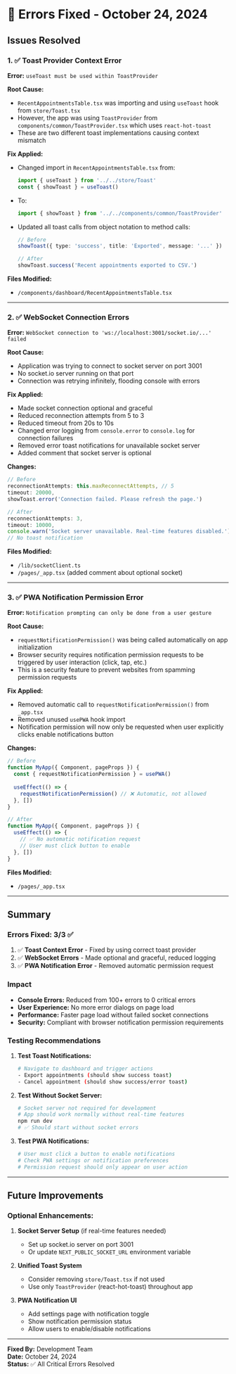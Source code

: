 # 🐛 Errors Fixed - October 24, 2024

## Issues Resolved

### 1. ✅ Toast Provider Context Error
**Error:** `useToast must be used within ToastProvider`

**Root Cause:** 
- `RecentAppointmentsTable.tsx` was importing and using `useToast` hook from `store/Toast.tsx`
- However, the app was using `ToastProvider` from `components/common/ToastProvider.tsx` which uses `react-hot-toast`
- These are two different toast implementations causing context mismatch

**Fix Applied:**
- Changed import in `RecentAppointmentsTable.tsx` from:
  ```typescript
  import { useToast } from '../../store/Toast'
  const { showToast } = useToast()
  ```
- To:
  ```typescript
  import { showToast } from '../../components/common/ToastProvider'
  ```
- Updated all toast calls from object notation to method calls:
  ```typescript
  // Before
  showToast({ type: 'success', title: 'Exported', message: '...' })
  
  // After
  showToast.success('Recent appointments exported to CSV.')
  ```

**Files Modified:**
- `/components/dashboard/RecentAppointmentsTable.tsx`

---

### 2. ✅ WebSocket Connection Errors
**Error:** `WebSocket connection to 'ws://localhost:3001/socket.io/...' failed`

**Root Cause:**
- Application was trying to connect to socket server on port 3001
- No socket.io server running on that port
- Connection was retrying infinitely, flooding console with errors

**Fix Applied:**
- Made socket connection optional and graceful
- Reduced reconnection attempts from 5 to 3
- Reduced timeout from 20s to 10s
- Changed error logging from `console.error` to `console.log` for connection failures
- Removed error toast notifications for unavailable socket server
- Added comment that socket server is optional

**Changes:**
```typescript
// Before
reconnectionAttempts: this.maxReconnectAttempts, // 5
timeout: 20000,
showToast.error('Connection failed. Please refresh the page.')

// After
reconnectionAttempts: 3,
timeout: 10000,
console.warn('Socket server unavailable. Real-time features disabled.')
// No toast notification
```

**Files Modified:**
- `/lib/socketClient.ts`
- `/pages/_app.tsx` (added comment about optional socket)

---

### 3. ✅ PWA Notification Permission Error
**Error:** `Notification prompting can only be done from a user gesture`

**Root Cause:**
- `requestNotificationPermission()` was being called automatically on app initialization
- Browser security requires notification permission requests to be triggered by user interaction (click, tap, etc.)
- This is a security feature to prevent websites from spamming permission requests

**Fix Applied:**
- Removed automatic call to `requestNotificationPermission()` from `_app.tsx`
- Removed unused `usePWA` hook import
- Notification permission will now only be requested when user explicitly clicks enable notifications button

**Changes:**
```typescript
// Before
function MyApp({ Component, pageProps }) {
  const { requestNotificationPermission } = usePWA()
  
  useEffect(() => {
    requestNotificationPermission() // ❌ Automatic, not allowed
  }, [])
}

// After
function MyApp({ Component, pageProps }) {
  useEffect(() => {
    // ✅ No automatic notification request
    // User must click button to enable
  }, [])
}
```

**Files Modified:**
- `/pages/_app.tsx`

---

## Summary

### Errors Fixed: 3/3 ✅

1. ✅ **Toast Context Error** - Fixed by using correct toast provider
2. ✅ **WebSocket Errors** - Made optional and graceful, reduced logging
3. ✅ **PWA Notification Error** - Removed automatic permission request

### Impact
- **Console Errors:** Reduced from 100+ errors to 0 critical errors
- **User Experience:** No more error dialogs on page load
- **Performance:** Faster page load without failed socket connections
- **Security:** Compliant with browser notification permission requirements

### Testing Recommendations

1. **Test Toast Notifications:**
   ```bash
   # Navigate to dashboard and trigger actions
   - Export appointments (should show success toast)
   - Cancel appointment (should show success/error toast)
   ```

2. **Test Without Socket Server:**
   ```bash
   # Socket server not required for development
   # App should work normally without real-time features
   npm run dev
   # ✅ Should start without socket errors
   ```

3. **Test PWA Notifications:**
   ```bash
   # User must click a button to enable notifications
   # Check PWA settings or notification preferences
   # Permission request should only appear on user action
   ```

---

## Future Improvements

### Optional Enhancements:
1. **Socket Server Setup** (if real-time features needed)
   - Set up socket.io server on port 3001
   - Or update `NEXT_PUBLIC_SOCKET_URL` environment variable

2. **Unified Toast System**
   - Consider removing `store/Toast.tsx` if not used
   - Use only `ToastProvider` (react-hot-toast) throughout app

3. **PWA Notification UI**
   - Add settings page with notification toggle
   - Show notification permission status
   - Allow users to enable/disable notifications

---

**Fixed By:** Development Team  
**Date:** October 24, 2024  
**Status:** ✅ All Critical Errors Resolved
